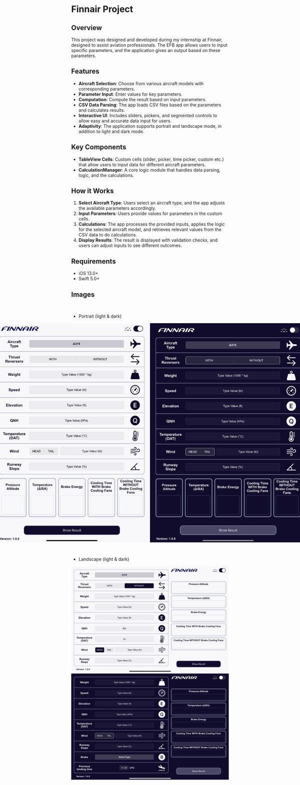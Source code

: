 # Finnair Project

## Overview
This project was designed and developed during my internship at Finnair, designed to assist aviation professionals. The EFB app allows users to input specific parameters, and the application gives an output based on these parameters.

## Features
- **Aircraft Selection**: Choose from various aircraft models with corresponding parameters.
- **Parameter Input**: Enter values for key parameters.
- **Computation**: Compute the result based on input parameters.
- **CSV Data Parsing**: The app loads CSV files based on the parameters and calculates results.
- **Interactive UI**: Includes sliders, pickers, and segmented controls to allow easy and accurate data input for users.
- **Adaptivity**: The application supports portrait and landscape mode, in addition to light and dark mode.

## Key Components
- **TableView Cells**: Custom cells (slider, picker, time picker, custom etc.) that allow users to input data for different aircraft parameters.
- **CalculationManager**: A core logic module that handles data parsing, logic, and the calculations.

## How it Works
1. **Select Aircraft Type**: Users select an aircraft type, and the app adjusts the available parameters accordingly.
2. **Input Parameters**: Users provide values for parameters in the custom cells.
3. **Calculations**: The app processes the provided inputs, applies the logic for the selected aircraft model, and retrieves relevant values from the CSV data to do calculations.
4. **Display Results**: The result is displayed with validation checks, and users can adjust inputs to see different outcomes.

## Requirements
- iOS 13.0+
- Swift 5.0+

## Images
&nbsp;
- Portrait (light & dark)
<div style="display: flex; justify-content: center;">
    <img src="./images/IMG_1.jpg" alt="picture1" width="500" />
    <img src="./images/IMG_2.jpg" alt="picture2" width="500" />
</div>

&nbsp;
- Landscape (light & dark)

<img src="./images/IMG_3.jpg" alt="picture3" width="1000" />
<img src="./images/IMG_4.jpg" alt="picture4" width="1000" />



